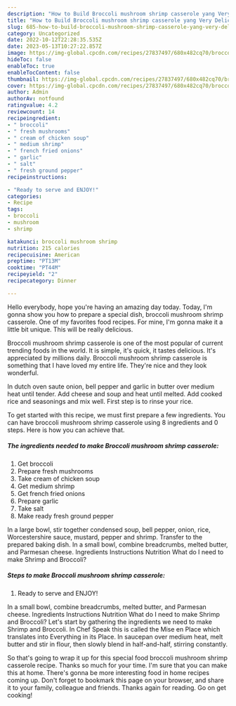 ```yaml
---
description: "How to Build Broccoli mushroom shrimp casserole yang Very Delicious"
title: "How to Build Broccoli mushroom shrimp casserole yang Very Delicious"
slug: 685-how-to-build-broccoli-mushroom-shrimp-casserole-yang-very-delicious
category: Uncategorized
date: 2022-10-12T22:28:35.535Z
date: 2023-05-13T10:27:22.857Z
image: https://img-global.cpcdn.com/recipes/27837497/680x482cq70/broccoli-mushroom-shrimp-casserole-recipe-main-photo.jpg
hideToc: false
enableToc: true
enableTocContent: false
thumbnail: https://img-global.cpcdn.com/recipes/27837497/680x482cq70/broccoli-mushroom-shrimp-casserole-recipe-main-photo.jpg
cover: https://img-global.cpcdn.com/recipes/27837497/680x482cq70/broccoli-mushroom-shrimp-casserole-recipe-main-photo.jpg
author: Admin
authorAv: notfound
ratingvalue: 4.2
reviewcount: 14
recipeingredient:
- " broccoli"
- " fresh mushrooms"
- " cream of chicken soup"
- " medium shrimp"
- " french fried onions"
- " garlic"
- " salt"
- " fresh ground pepper"
recipeinstructions:

- "Ready to serve and ENJOY!"
categories:
- Recipe
tags:
- broccoli
- mushroom
- shrimp

katakunci: broccoli mushroom shrimp 
nutrition: 215 calories
recipecuisine: American
preptime: "PT13M"
cooktime: "PT44M"
recipeyield: "2"
recipecategory: Dinner

---
```



Hello everybody, hope you're having an amazing day today. Today, I'm gonna show you how to prepare a special dish, broccoli mushroom shrimp casserole. One of my favorites food recipes. For mine, I'm gonna make it a little bit unique. This will be really delicious.

Broccoli mushroom shrimp casserole is one of the most popular of current trending foods in the world. It is simple, it's quick, it tastes delicious. It's appreciated by millions daily. Broccoli mushroom shrimp casserole is something that I have loved my entire life. They're nice and they look wonderful.

In dutch oven saute onion, bell pepper and garlic in butter over medium heat until tender. Add cheese and soup and heat until melted. Add cooked rice and seasonings and mix well. First step is to rinse your rice.


To get started with this recipe, we must first prepare a few ingredients. You can have broccoli mushroom shrimp casserole using 8 ingredients and 0 steps. Here is how you can achieve that.

<!--inarticleads1-->

##### The ingredients needed to make Broccoli mushroom shrimp casserole:

1. Get  broccoli
1. Prepare  fresh mushrooms
1. Take  cream of chicken soup
1. Get  medium shrimp
1. Get  french fried onions
1. Prepare  garlic
1. Take  salt
1. Make ready  fresh ground pepper


In a large bowl, stir together condensed soup, bell pepper, onion, rice, Worcestershire sauce, mustard, pepper and shrimp. Transfer to the prepared baking dish. In a small bowl, combine breadcrumbs, melted butter, and Parmesan cheese. Ingredients Instructions Nutrition What do I need to make Shrimp and Broccoli? 

<!--inarticleads2-->

##### Steps to make Broccoli mushroom shrimp casserole:


1. Ready to serve and ENJOY!

In a small bowl, combine breadcrumbs, melted butter, and Parmesan cheese. Ingredients Instructions Nutrition What do I need to make Shrimp and Broccoli? Let&#39;s start by gathering the ingredients we need to make Shrimp and Broccoli. In Chef Speak this is called the Mise en Place which translates into Everything in its Place. In saucepan over medium heat, melt butter and stir in flour, then slowly blend in half-and-half, stirring constantly. 

So that's going to wrap it up for this special food broccoli mushroom shrimp casserole recipe. Thanks so much for your time. I'm sure that you can make this at home. There's gonna be more interesting food in home recipes coming up. Don't forget to bookmark this page on your browser, and share it to your family, colleague and friends. Thanks again for reading. Go on get cooking!
